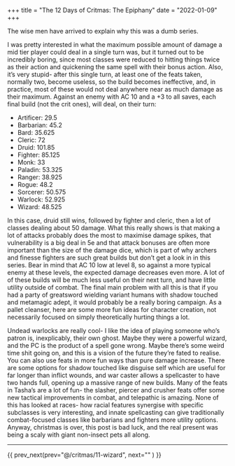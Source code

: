 +++
title = "The 12 Days of Critmas: The Epiphany"
date = "2022-01-09"
+++

The wise men have arrived to explain why this was a dumb series.
<!-- more -->

I was pretty interested in what the maximum possible amount of damage a mid tier player could deal in a single turn was, but it turned out to be incredibly boring, since most classes were reduced to hitting things twice as their action and quickening the same spell with their bonus action. Also, it’s very stupid- after this single turn, at least one of the feats taken, normally two, become useless, so the build becomes ineffective, and, in practice, most of these would not deal anywhere near as much damage as their maximum. Against an enemy with AC 10 and a +3 to all saves, each final build (not the crit ones), will deal, on their turn:
* Artificer: 29.5 
* Barbarian: 45.2 
* Bard: 35.625 
* Cleric: 72 
* Druid: 101.85
* Fighter: 85.125
* Monk: 33
* Paladin: 53.325
* Ranger: 38.925
* Rogue: 48.2
* Sorcerer: 50.575
* Warlock: 52.925
* Wizard: 48.525

In this case, druid still wins, followed by fighter and cleric, then a lot of classes dealing about 50 damage. What this really shows is that making a lot of attacks probably does the most to maximise damage spikes, that vulnerability is a big deal in 5e and that attack bonuses are often more important than the size of the damage dice, which is part of why archers and finesse fighters are such great builds but don’t get a look in in this series. Bear in mind that AC 10 low at level 8, so against a more typical enemy at these levels, the expected damage decreases even more. A lot of of these builds will be much less useful on their next turn, and have little utility outside of combat. The final main problem with all this is that if you had a party of greatsword wielding variant humans with shadow touched and metamagic adept, it would probably be a really boring campaign. As a pallet cleanser, here are some more fun ideas for character creation, not necessarily focused on simply theoretically hurting things a lot.

Undead warlocks are really cool- I like the idea of playing someone who’s patron is, inexplicably, their own ghost. Maybe they were a powerful wizard, and the PC is the product of a spell gone wrong. Maybe there’s some weird time shit going on, and this is a vision of the future they’re fated to realise. You can also use feats in more fun ways than pure damage increase. There are some options for shadow touched like disguise self which are useful for far longer than inflict wounds, and war caster allows a spellcaster to have two hands full, opening up a massive range of new builds. Many of the feats in Tasha’s are a lot of fun- the slasher, piercer and crusher feats offer some new tactical improvements in combat, and telepathic is amazing. None of this has looked at races- how racial features synergise with specific subclasses is very interesting, and innate spellcasting can give traditionally combat-focused classes like barbarians and fighters more utility options. Anyway, christmas is over, this post is bad luck, and the real present was being a scaly with giant non-insect pets all along. 
***

{{ prev_next(prev="@/critmas/11-wizard", next="" ) }}
